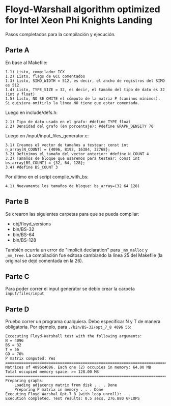 # Floyd-Warshall algorithm optimized for Intel Xeon Phi Knights Landing

Pasos completados para la compilación y ejecución.

## Parte A
En base al Makefile:

    1.1) Listo, compilador ICX
    1.2) Listo, flags de GCC comentados
    1.3) Listo, SIMD_WIDTH = 512, es decir, el ancho de registros del SIMD es 512
    1.4) Listo, TYPE_SIZE = 32, es decir, el tamaño del tipo de dato es 32 (int y float)
    1.5) Listo, NO SE OMITE el cómputo de la matriz P (caminos mínimos). Si quisiera omitirlo la línea NO tiene que estar comentada.
    
Luego en include/defs.h:

    2.1) Tipo de dato usado en el grafo: #define TYPE float
    2.2) Densidad del grafo (en porcentaje): #define GRAPH_DENSITY 70
    
Luego en /input/input_files_generator.c:
    
    3.1) Creamos el vector de tamaños a testear: const int n_array[N_COUNT] = {4096, 8192, 16384, 32768};
    3.2) Definimos el tamaño del vector anterior: #define N_COUNT 4
    3.3) Tamaños de bloque que usaremos para testear: const int bs_array[BS_COUNT] = {32, 64, 128};
    3.4) #define BS_COUNT 3
    
 Por último en el script compile_with_bs:
 
    4.1) Nuevamente los tamaños de bloque: bs_array=(32 64 128)
 
## Parte B
Se crearon las siguientes carpetas para que se pueda compilar:
- obj/floyd_versions
- bin/BS-32
- bin/BS-64
- bin/BS-128

También ocurría un error de "implicit declaration" para ```_mm_malloc``` y ```_mm_free```. La compilación fue exitosa cambiando la línea 25 del Makefile (la original se dejó comentada en la 26).

## Parte C
Para poder correr el input generator se debio crear la carpeta ```input/files/input```

## Parte D
Pruebo correr un programa cualquiera. Debo especificar N y T de manera obligatoria. Por ejemplo, para ```./bin/BS-32/opt_7_8 4096 56```:

    Excecuting Floyd-Warshall test with the following arguments:
    N = 4096
    BS = 32
    T = 56
    GD = 70%
    P matrix computed: Yes
    =============================================================================
    Matrices of 4096x4096. Each one (2) occupies in memory: 64.00 MB
    Total occupied memory space: >= 128.00 MB
    =============================================================================
    Preparing graphs:
        Loading adjacency matrix from disk . . . Done
        Preparing P matrix in memory . . . Done
    Executing Floyd Warshal Opt-7_8 (with loop unroll): . . .
    Execution completed. Test results: 0.5 secs, 276.880 GFLOPS
